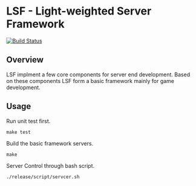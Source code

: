 LSF - Light-weighted Server Framework
===================================================

[![Build Status](https://travis-ci.org/leoxk/lsf.svg?branch=master)](https://travis-ci.org/leoxk/lsf)

Overview
--------

LSF implment a few core components for server end development.
Based on these components LSF form a basic framework mainly for game development.

Usage
-----
Run unit test first.
```
make test
```
Build the basic framework servers.
```
make
```
Server Control through bash script.
```
./release/script/servcer.sh
```
